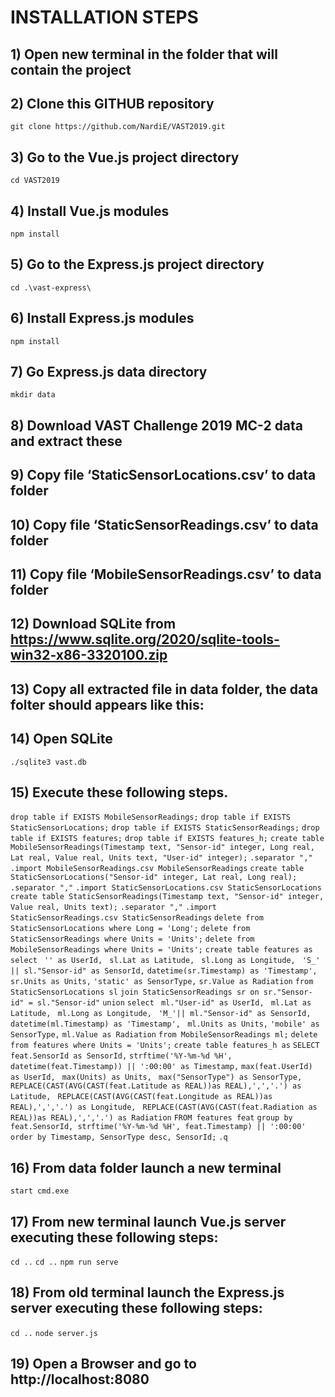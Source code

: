 # INSTALLATION STEPS
## 1) Open new terminal in the folder that will contain the project
## 2) Clone this GITHUB repository
`git clone https://github.com/NardiE/VAST2019.git`
## 3) Go to the Vue.js project directory
`cd VAST2019`
## 4) Install Vue.js modules
`npm install`
## 5) Go to the Express.js project directory
`cd .\vast-express\`
## 6) Install Express.js modules
`npm install`
## 7) Go Express.js data directory
`mkdir data`
## 8) Download VAST Challenge 2019 MC-2 data and extract these
## 9) Copy file ‘StaticSensorLocations.csv’ to data folder
## 10) Copy file ‘StaticSensorReadings.csv’ to data folder
## 11) Copy file ‘MobileSensorReadings.csv’ to data folder
## 12) Download SQLite from https://www.sqlite.org/2020/sqlite-tools-win32-x86-3320100.zip
## 13) Copy all extracted file in data folder, the data folter should appears like this: 
## 14) Open SQLite 
`./sqlite3 vast.db`
## 15) Execute these following steps.
`drop table if EXISTS MobileSensorReadings;`
`drop table if EXISTS StaticSensorLocations;`
`drop table if EXISTS StaticSensorReadings;`
`drop table if EXISTS features;`
`drop table if EXISTS features_h;`
`create table MobileSensorReadings(Timestamp text, "Sensor-id" integer, Long real, Lat real, Value real, Units text, "User-id" integer);`
`.separator ","`
`.import MobileSensorReadings.csv MobileSensorReadings`
`create table StaticSensorLocations("Sensor-id" integer, Lat real, Long real);`
`.separator ","`
`.import StaticSensorLocations.csv StaticSensorLocations`
`create table StaticSensorReadings(Timestamp text, "Sensor-id" integer, Value real, Units text);`
`.separator ","`
`.import StaticSensorReadings.csv StaticSensorReadings`
`delete from StaticSensorLocations where Long = 'Long';`
`delete from StaticSensorReadings where Units = 'Units';`
`delete from MobileSensorReadings where Units = 'Units';`
`create table features as`
`select `
`'' as UserId, `
`sl.Lat as Latitude, `
`sl.Long as Longitude, `
`'S_' || sl."Sensor-id" as SensorId,`
`datetime(sr.Timestamp) as 'Timestamp', `
`sr.Units as Units,`
`'static' as SensorType,`
`sr.Value as Radiation`
`from StaticSensorLocations sl`
`join StaticSensorReadings sr on sr."Sensor-id" = sl."Sensor-id"`
`union`
`select `
`ml."User-id" as UserId, `
`ml.Lat as Latitude, `
`ml.Long as Longitude, `
`'M_'|| ml."Sensor-id" as SensorId,`
`datetime(ml.Timestamp) as 'Timestamp', `
`ml.Units as Units,`
`'mobile' as SensorType,`
`ml.Value as Radiation`
`from MobileSensorReadings ml;`
`delete from features where Units = 'Units';`
`create table features_h as`
`SELECT feat.SensorId as SensorId,`
  `strftime('%Y-%m-%d %H', datetime(feat.Timestamp)) || ':00:00' as Timestamp,`
  `max(feat.UserId) as UserId, `
  `max(Units) as Units, `
  `max("SensorType") as SensorType,`
  `REPLACE(CAST(AVG(CAST(feat.Latitude as REAL))as REAL),',','.') as Latitude, `
  `REPLACE(CAST(AVG(CAST(feat.Longitude as REAL))as REAL),',','.') as Longitude, `
  `REPLACE(CAST(AVG(CAST(feat.Radiation as REAL))as REAL),',','.') as Radiation`
`FROM features feat`
`group by feat.SensorId, strftime('%Y-%m-%d %H', feat.Timestamp) || ':00:00'`
`order by Timestamp, SensorType desc, SensorId;`
`.q`
## 16) From data folder launch a new terminal
`start cmd.exe`
## 17) From new terminal launch Vue.js server executing these following steps:
`cd ..`
`cd ..`
`npm run serve`
## 18) From old terminal launch the Express.js server executing these following steps:
`cd ..`
`node server.js`
## 19) Open a Browser and go to http://localhost:8080
